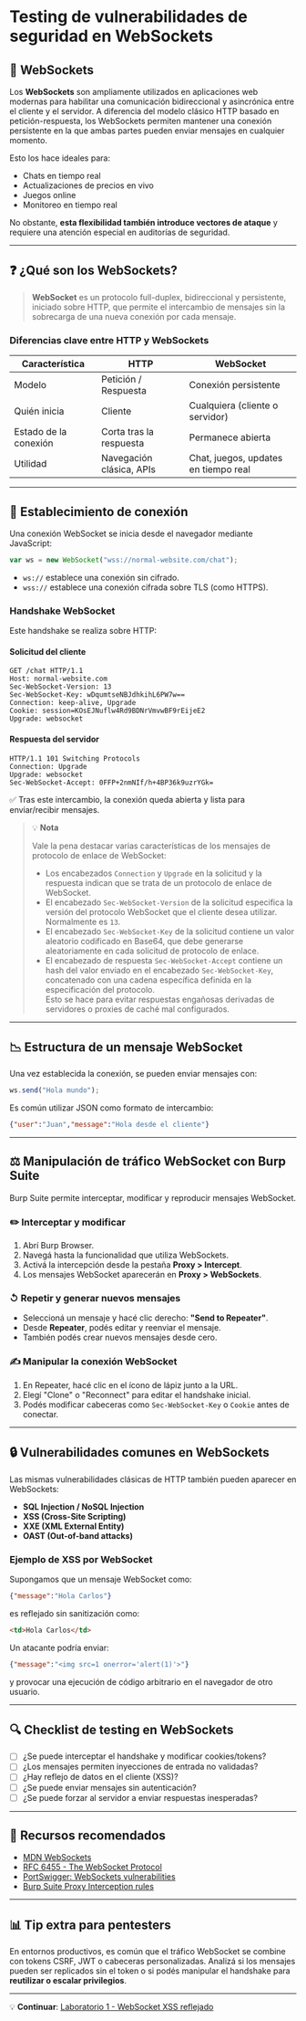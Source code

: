 # Testing de vulnerabilidades de seguridad en WebSockets

## 🔗 WebSockets

Los **WebSockets** son ampliamente utilizados en aplicaciones web modernas para habilitar una comunicación bidireccional y asincrónica entre el cliente y el servidor. A diferencia del modelo clásico HTTP basado en petición-respuesta, los WebSockets permiten mantener una conexión persistente en la que ambas partes pueden enviar mensajes en cualquier momento.

Esto los hace ideales para:
- Chats en tiempo real
- Actualizaciones de precios en vivo
- Juegos online
- Monitoreo en tiempo real

No obstante, **esta flexibilidad también introduce vectores de ataque** y requiere una atención especial en auditorías de seguridad.

---

## ❓ ¿Qué son los WebSockets?

> **WebSocket** es un protocolo full-duplex, bidireccional y persistente, iniciado sobre HTTP, que permite el intercambio de mensajes sin la sobrecarga de una nueva conexión por cada mensaje.

### Diferencias clave entre HTTP y WebSockets

| Característica         | HTTP                       | WebSocket                        |
|------------------------|----------------------------|----------------------------------|
| Modelo                 | Petición / Respuesta       | Conexión persistente             |
| Quién inicia           | Cliente                    | Cualquiera (cliente o servidor)  |
| Estado de la conexión | Corta tras la respuesta     | Permanece abierta                |
| Utilidad               | Navegación clásica, APIs   | Chat, juegos, updates en tiempo real |

---

## 🔄 Establecimiento de conexión

Una conexión WebSocket se inicia desde el navegador mediante JavaScript:

```js
var ws = new WebSocket("wss://normal-website.com/chat");
```

- `ws://` establece una conexión sin cifrado.
- `wss://` establece una conexión cifrada sobre TLS (como HTTPS).

### Handshake WebSocket

Este handshake se realiza sobre HTTP:

#### Solicitud del cliente
```http
GET /chat HTTP/1.1
Host: normal-website.com
Sec-WebSocket-Version: 13
Sec-WebSocket-Key: wDqumtseNBJdhkihL6PW7w==
Connection: keep-alive, Upgrade
Cookie: session=KOsEJNuflw4Rd9BDNrVmvwBF9rEijeE2
Upgrade: websocket
```

#### Respuesta del servidor
```http
HTTP/1.1 101 Switching Protocols
Connection: Upgrade
Upgrade: websocket
Sec-WebSocket-Accept: 0FFP+2nmNIf/h+4BP36k9uzrYGk=
```

✅ Tras este intercambio, la conexión queda abierta y lista para enviar/recibir mensajes.

> 💡 **Nota**
>
> Vale la pena destacar varias características de los mensajes de protocolo de enlace de WebSocket:
>
> - Los encabezados `Connection` y `Upgrade` en la solicitud y la respuesta indican que se trata de un protocolo de enlace de WebSocket.
> - El encabezado `Sec-WebSocket-Version` de la solicitud especifica la versión del protocolo WebSocket que el cliente desea utilizar. Normalmente es `13`.
> - El encabezado `Sec-WebSocket-Key` de la solicitud contiene un valor aleatorio codificado en Base64, que debe generarse aleatoriamente en cada solicitud de protocolo de enlace.
> - El encabezado de respuesta `Sec-WebSocket-Accept` contiene un hash del valor enviado en el encabezado `Sec-WebSocket-Key`, concatenado con una cadena específica definida en la especificación del protocolo.  
>   Esto se hace para evitar respuestas engañosas derivadas de servidores o proxies de caché mal configurados.

---

## 📉 Estructura de un mensaje WebSocket

Una vez establecida la conexión, se pueden enviar mensajes con:

```js
ws.send("Hola mundo");
```

Es común utilizar JSON como formato de intercambio:

```json
{"user":"Juan","message":"Hola desde el cliente"}
```

---

## ⚖️ Manipulación de tráfico WebSocket con Burp Suite

Burp Suite permite interceptar, modificar y reproducir mensajes WebSocket.

### ✏️ Interceptar y modificar
1. Abrí Burp Browser.
2. Navegá hasta la funcionalidad que utiliza WebSockets.
3. Activá la intercepción desde la pestaña **Proxy > Intercept**.
4. Los mensajes WebSocket aparecerán en **Proxy > WebSockets**.

### ↺ Repetir y generar nuevos mensajes
- Seleccioná un mensaje y hacé clic derecho: **"Send to Repeater"**.
- Desde **Repeater**, podés editar y reenviar el mensaje.
- También podés crear nuevos mensajes desde cero.

### ✍️ Manipular la conexión WebSocket
1. En Repeater, hacé clic en el ícono de lápiz junto a la URL.
2. Elegí "Clone" o "Reconnect" para editar el handshake inicial.
3. Podés modificar cabeceras como `Sec-WebSocket-Key` o `Cookie` antes de conectar.

---

## 🔒 Vulnerabilidades comunes en WebSockets

Las mismas vulnerabilidades clásicas de HTTP también pueden aparecer en WebSockets:

- **SQL Injection / NoSQL Injection**
- **XSS (Cross-Site Scripting)**
- **XXE (XML External Entity)**
- **OAST (Out-of-band attacks)**

### Ejemplo de XSS por WebSocket

Supongamos que un mensaje WebSocket como:
```json
{"message":"Hola Carlos"}
```
es reflejado sin sanitización como:
```html
<td>Hola Carlos</td>
```
Un atacante podría enviar:
```json
{"message":"<img src=1 onerror='alert(1)'>"}
```
y provocar una ejecución de código arbitrario en el navegador de otro usuario.

---

## 🔍 Checklist de testing en WebSockets

- [ ] ¿Se puede interceptar el handshake y modificar cookies/tokens?
- [ ] ¿Los mensajes permiten inyecciones de entrada no validadas?
- [ ] ¿Hay reflejo de datos en el cliente (XSS)?
- [ ] ¿Se puede enviar mensajes sin autenticación?
- [ ] ¿Se puede forzar al servidor a enviar respuestas inesperadas?

---

## 🔗 Recursos recomendados

- [MDN WebSockets](https://developer.mozilla.org/en-US/docs/Web/API/WebSocket)
- [RFC 6455 - The WebSocket Protocol](https://datatracker.ietf.org/doc/html/rfc6455)
- [PortSwigger: WebSockets vulnerabilities](https://portswigger.net/web-security/websockets)
- [Burp Suite Proxy Interception rules](https://portswigger.net/burp/documentation/desktop/settings/tools/proxy#websocket-interception-rules)

---

## 📊 Tip extra para pentesters

En entornos productivos, es común que el tráfico WebSocket se combine con tokens CSRF, JWT o cabeceras personalizadas. Analizá si los mensajes pueden ser replicados sin el token o si podés manipular el handshake para **reutilizar o escalar privilegios**.

---

💡 **Continuar**: [Laboratorio 1 - WebSocket XSS reflejado](#)
